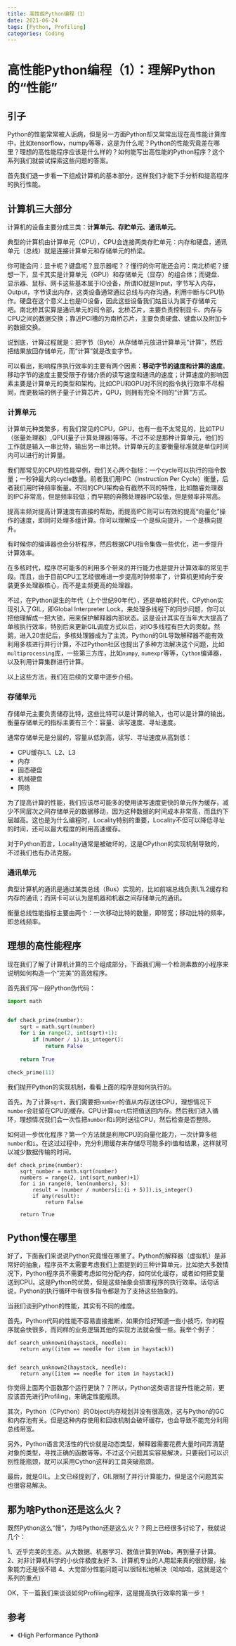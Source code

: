 ```yaml
---
title: 高性能Python编程（1）
date: 2021-06-24
tags: [Python, Profiling]
categories: Coding
---
```


# 高性能Python编程（1）：理解Python的“性能”

## 引子

Python的性能常常被人诟病，但是另一方面Python却又常常出现在高性能计算库中，比如tensorflow，numpy等等，这是为什么呢？Python的性能究竟差在哪里？理想的高性能程序应该是什么样的？如何能写出高性能的Python程序？这个系列我们就尝试探索这些问题的答案。

首先我们退一步看一下组成计算机的基本部分，这样我们才能下手分析和提高程序的执行性能。

## 计算机三大部分

计算机的设备主要分成三类：**计算单元、存贮单元、通讯单元**。

典型的计算机由计算单元（CPU），CPU会连接两类存贮单元：内存和硬盘，通讯单元（总线）就是连接计算单元和存储单元的桥梁。

你可能会问：显卡呢？键盘呢？显示器呢？？懂行的你可能还会问：南北桥呢？细想一下，显卡其实是计算单元（GPU）和存储单元（显存）的组合体；而键盘、显示器、鼠标、网卡这些基本属于IO设备，所谓IO就是Input，字节写入内存，Output，字节读出内存，这类设备通常通过总线与内存沟通，利用中断与CPU协作。硬盘在这个意义上也是IO设备，因此这些设备我们姑且认为属于存储单元吧。南北桥其实算是通讯单元的司令部，北桥芯片，主要负责控制显卡、内存与CPU之间的数据交换；靠近PCI槽的为南桥芯片，主要负责硬盘、键盘以及附加卡的数据交换。

说到底，计算过程就是：把字节（Byte）从存储单元放进计算单元“计算”，然后把结果放回存储单元，而“计算”就是改变字节。

可以看出，影响程序执行效率的主要有两个因素：**移动字节的速度和计算的速度**。移动字节的速度主要受限于存储介质的读写速度和通讯的速度；计算速度的影响因素主要是计算单元的类型和架构，比如CPU和GPU对不同的指令执行效率不尽相同，而更极端的例子量子计算芯片，QPU，则拥有完全不同的“计算”方式。

### 计算单元

计算单元种类繁多，有我们常见的CPU，GPU，也有一些不太常见的，比如TPU（张量处理器）,QPU(量子计算处理器)等等。不过不论是那种计算单元，他们的工作就是输入一串比特，输出另一串比特。计算单元的主要衡量标准就是单位时间内可以进行的计算量。

我们那常见的CPU的性能举例，我们关心两个指标：一个cycle可以执行的指令数量；一秒钟最大的cycle数量。前者我们用IPC（Instruction Per Cycle）衡量，后者我们用时钟频率衡量。不同的CPU架构会有截然不同的特性，比如酷睿处理器的IPC非常高，但是频率较低；而早期的奔腾处理器IPC较低，但是频率非常高。

提高主频对提高计算速度有直接的帮助，而提高IPC则可以有效的提高“向量化”操作的速度，即同时处理多组计算。你可以理解成一个是纵向提升，一个是横向提升。

有时候你的编译器也会分析程序，然后根据CPU指令集做一些优化，进一步提升计算效率。

在多核时代，程序尽可能多的利用多个带来的并行能力也是提升计算效率的常见手段。而且，由于目前CPU工艺经很难进一步提高时钟频率了，计算机更倾向于安装更多处理器核心，而不是主频更高的处理器。

不过，在Python诞生的年代（上个世纪90年代），还是单核的时代，CPython实现引入了GIL，即Global Interpreter Lock，来处理多线程下的同步问题，你可以把他理解成一把大锁，用来保护解释器内部状态。这是设计其实在当年大大提高了单核执行效率，特别后来更新GIL调度方式以后，对IO多线程有巨大的贡献。然鹅，进入20世纪后，多核处理器成为了主流，Python的GIL导致解释器不能有效利用多核进行并行计算，不过Python社区也提出了多种方法解决这个问题，比如`multiprocessing`库，一些第三方库，比如`numpy`, `numexpr`等等，`Cython`编译器，以及利用计算集群进行计算。

以上这些方法，我们在后续的文章中逐步介绍。

### 存储单元

存储单元主要负责储存比特，这些比特可以是计算的输入，也可以是计算的输出。衡量存储单元的指标主要有三个：容量、读写速度、寻址速度。

通常存储单元是分层的，容量从低到高，读写、寻址速度从高到低：
- CPU缓存L1、L2、L3
- 内存
- 固态硬盘
- 机械硬盘
- 网络

为了提高计算的性能，我们应该尽可能多的使用读写速度更快的单元作为缓存，减少不同层次之间存储单元的数据移动，因为这种数据的时间成本非常高，而且约下层越高。这也是为什么编程时，Locality特别的重要，Locality不但可以降低寻址的时间，还可以最大程度的利用高速缓存。

对于Python而言，Locality通常是被破坏的，这是CPython的实现机制导致的，不过我们也有办法克服。

### 通讯单元

典型计算机的通讯是通过某类总线（Bus）实现的，比如前端总线负责L1L2缓存和内存的通讯；而网卡可以认为是机器和机器之间存储单元的通讯。

衡量总线性能指标主要由两个：一次移动比特的数量，即带宽；移动比特的频率，即总线频率。

## 理想的高性能程序

现在我们了解了计算机计算的三个组成部分，下面我们用一个检测素数的小程序来说明如何构造一个“完美”的高效程序。

首先我们写一段Python伪代码：

```python
import math


def check_prime(number):
    sqrt = math.sqrt(number)
    for i in range(2, int(sqrt)+1):
        if (number / i).is_integer():
            return False
    
    return True
    
check_prime(11)
```

我们抛开Python的实现机制，看看上面的程序是如何执行的。

首先，为了计算`sqrt`，我们需要把`number`的值从内存送往CPU，理想情况下`number`会驻留在CPU的缓存。CPU计算`sqrt`后把值送回内存。然后我们进入循环，理想情况我们会一次性把`number`和`i`同时送往CPU，然后检查是否整除。

如何进一步优化程序？第一个方法就是利用CPU的向量化能力，一次计算多组`number`和`i`。在这过过程中，充分利用缓存来存储尽可能多的i值和结果，这样就可以减少数据传输的时间。

```python=
def check_prime(number):
    sqrt_number = math.sqrt(number) 
    numbers = range(2, int(sqrt_number)+1) 
    for i in range(0, len(numbers), 5):
        result = (number / numbers[i:(i + 5)]).is_integer() 
        if any(result):
            return False

    return True
```

## Python慢在哪里

好了，下面我们来说说Python究竟慢在哪里了。Python的解释器（虚拟机）是非常好的抽象，程序员不太需要考虑我们上面提到的三种计算单元，比如绝大多数情况下，Python程序员不需要考虑如何分配内存，如何优化缓存，或者如何把变量送到CPU。这是Python的优势，但是这些抽象会损害程序的执行效率。话句话说，Python的执行循环中有很多指令都是为了支持这些抽象的。

当我们谈到Python的性能，其实有不同的维度。

首先，Python代码的性能不容易直接推断，如果你恰好知道一些小技巧，你的程序就会快很多，而同样的业务逻辑其他的实现方法就会慢一些。我举个例子：

```python=
def search_unknown1(haystack, needle):
    return any((item == needle for item in haystack))


def search_unknown2(haystack, needle):
    return any([item == needle for item in haystack])
```

你觉得上面两个函数那个运行更快？？所以，Python这类语言提升性能之前，更应该首先进行Profiling，来确定性能瓶颈。

其次，Python（CPython）的Object内存规划并没有很高效，这与Python的GC和内存池有关。但是这种内存使用和回收机制会破坏缓存，也会导致不能充分利用总线带宽。

另外，Python语言灵活性的代价就是动态类型，解释器需要花费大量时间弄清楚对象的类型，寻找正确的函数等等。不过这个问题其实容易解决，只要我们可以识别性能瓶颈，就可以采用Cython这样的工具突破瓶颈。

最后，就是GIL。上文已经提到了，GIL限制了并行计算能力，但是这个问题其实也很容易解决。


## 那为啥Python还是这么火？

既然Python这么“慢”，为啥Python还是这么火？？网上已经很多讨论了，我就说几个：

1、近乎完美的生态。从大数据、机器学习、数值计算到Web，再到量子计算。
2、对非计算机科学的小伙伴极度友好
3、计算机专业的人用起来真的很舒服，抽象能力还是很不错
4、大觉部分性能问题可以很轻松地解决（哈哈哈，这就是这个系列的重点）


OK，下一篇我们来谈谈如何Profiling程序，这是提高执行效率的第一步！

## 参考
- 《High Performance Python》